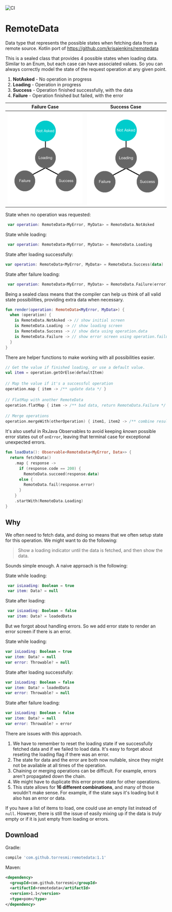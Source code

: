 ![CI](https://github.com/torresmi/kotlin-remotedata/workflows/CI/badge.svg)

# RemoteData
Data type that represents the possible states when fetching data from a remote source. Kotlin port of https://github.com/krisajenkins/remotedata

This is a sealed class that provides 4 possible states when loading data. Similar to an Enum, but each case can have associated values. So you can always correctly model the state of the request operation at any given point.
 
 1. **NotAsked** - No operation in progress
 2. **Loading** - Operation in progress
 3. **Success** - Operation finished successfully, with the data
 4. **Failure** - Operation finished but failed, with the error 
  
| Failure Case | Success Case |
| --------------- | ---------------- |
| ![Failure](https://github.com/torresmi/kotlin-remotedata/raw/master/assets/error_case.gif) | ![Success](https://github.com/torresmi/kotlin-remotedata/raw/master/assets/success_case.gif)
 
 State when no operation was requested:
```kotlin
 var operation: RemoteData<MyError, MyData> = RemoteData.NotAsked
 ```
 State while loading:
 ```kotlin
  var operation: RemoteData<MyError, MyData> = RemoteData.Loading
 ```

 State after loading successfully:
 ```kotlin
 var operation: RemoteData<MyError, MyData> = RemoteData.Success(data)
 ```

 State after failure loading:
```kotlin
 var operation: RemoteData<MyError, MyData> = RemoteData.Failure(error)
 ```

Being a sealed class means that the compiler can help us think of all valid state possibilities, providing extra data when necessary.

```kotlin
fun render(operation: RemoteData<MyError, MyData>) {
  when (operation) {
    is RemoteData.NotAsked -> // show initial screen
    is RemoteData.Loading -> // show loading screen 
    is RemoteData.Success -> // show data using operation.data
    is RemoteData.Failure -> // show error screen using operation.failure
  }
}
```

There are helper functions to make working with all possibilities easier. 

```kotlin
// Get the value if finished loading, or use a default value. 
val item = operation.getOrElse(defaultItem)

// Map the value if it's a successful operation
operation.map { item -> /** update data */ }

// FlatMap with another RemoteData 
operation.flatMap { item -> /** bad data, return RemoteData.Failure */ } 

// Merge operations
operation.mergeWith(otherOperation) { item1, item2 -> /** combine results */ }
```

It's also useful in RxJava Observables to avoid keeping _known_ possible error states out of `onError`, leaving that terminal case for exceptional unexpected errors.

```kotlin
fun loadData(): Observable<RemoteData<MyError, Data>> {
  return fetchData()
    .map { response -> 
      if (response.code == 200) {
        RemoteData.succeed(response.data)
      else {
        RemoteData.fail(response.error)
      }
    }
    .startWith(RemoteData.Loading)
}
```

## Why 
We often need to fetch data, and doing so means that we often setup state for this operation. We might want to do the following: 

> Show a loading indicator until the data is fetched, and then show the data.

Sounds simple enough. A naive approach is the following:

State while loading:
```kotlin
 var isLoading: Boolean = true
 var item: Data? = null
```
State after loading:
```kotlin
 var isLoading: Boolean = false
 var item: Data? = loadedData
 ```
 But we forgot about handling errors. So we add error state to render an error screen if there is an error. 
 
 State while loading:
 ```kotlin
 var isLoading: Boolean = true
 var item: Data? = null
 var error: Throwable? = null
```

 State after loading successfully:
 ```kotlin
 var isLoading: Boolean = false
 var item: Data? = loadedData
 var error: Throwable? = null
 ```
 
 State after failure loading:
 ```kotlin
 var isLoading: Boolean = false
 var item: Data? = null
 var error: Throwable? = error
 ```
 
 There are issues with this approach. 
 1. We have to remember to reset the loading state if we successfully fetched data and if we failed to load data. It's easy to forget about reseting the loading flag if there was an error. 
 2. The state for data and the error are both now nullable, since they might not be available at all times of the operation.
 3. Chaining or merging operations can be difficult. For example, errors aren't propagated down the chain.
 3. We might have to duplicate this error prone state for other operations.
 4. This state allows for **16 different combinations**, and many of those wouldn't make sense. For example, if the state says it's loading but it also has an error or data. 
 
 If you have a list of items to load, one could use an empty list instead of `null`. However, there is still the issue of easily mixing up if the data is _truly_ empty or if it is just empty from loading or errors.
 ## Download
Gradle: 
```groovy
compile 'com.github.torresmi:remotedata:1.1'
```
Maven:
```xml
<dependency>
  <groupId>com.github.torresmi</groupId>
  <artifactId>remotedata</artifactId>
  <version>1.1</version>
  <type>pom</type>
</dependency>
```

